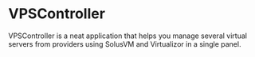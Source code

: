 # VPSController
VPSController is a neat application that helps you manage several virtual servers from providers using SolusVM and Virtualizor in a single panel.
